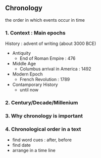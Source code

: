 ## Chronology 

the order in which events occur in time 

### 1. Context : Main epochs 

History : advent of writing (about 3000 BCE) 
- Antiquity
  - End of Roman Empire : 476 
- Middle Age
  - Columbus arrival in America : 1492 
- Modern Epoch
  - French Revolution : 1789
- Contamporary History
  - until now
 
### 2. Century/Decade/Millenium 

### 3. Why chronology is important 

### 4. Chronological order in a text 

- find word cues : after, before
- find date 
- arrange in a time line 



